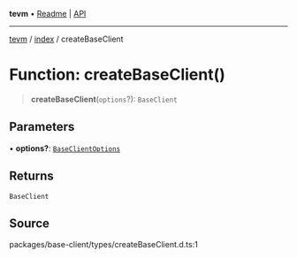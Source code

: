 **tevm** • [Readme](../../README.md) \| [API](../../modules.md)

***

[tevm](../../README.md) / [index](../README.md) / createBaseClient

# Function: createBaseClient()

> **createBaseClient**(`options`?): `BaseClient`

## Parameters

• **options?**: [`BaseClientOptions`](../type-aliases/BaseClientOptions.md)

## Returns

`BaseClient`

## Source

packages/base-client/types/createBaseClient.d.ts:1
